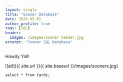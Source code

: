 ```yaml
---
layout: single
title: "Sooner Database"
date: 2020-05-01
author_profile: true
tags: [SQL]
header:
  images: /images/sooner header.jpg
excerpt: "Sooner SQL Database"
---
```


Howdy Yall!

![alt]({{ site.url }}{{ site.baseurl }}/images/sooners.jpg)

~~~~mysql
select * from Yards;
~~~~
